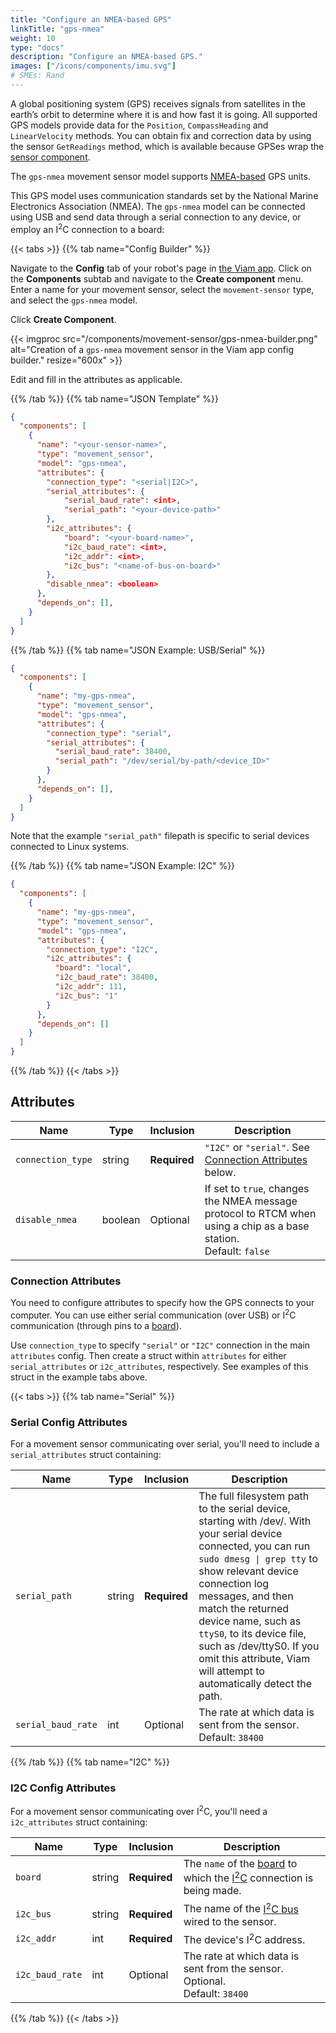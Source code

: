 ```yaml
---
title: "Configure an NMEA-based GPS"
linkTitle: "gps-nmea"
weight: 10
type: "docs"
description: "Configure an NMEA-based GPS."
images: ["/icons/components/imu.svg"]
# SMEs: Rand
---
```


A global positioning system (GPS) receives signals from satellites in the earth’s orbit to determine where it is and how fast it is going.
All supported GPS models provide data for the `Position`, `CompassHeading` and `LinearVelocity` methods.
You can obtain fix and correction data by using the sensor `GetReadings` method, which is available because GPSes wrap the [sensor component](../../../sensor/).

The `gps-nmea` movement sensor model supports [NMEA-based](https://en.wikipedia.org/wiki/NMEA_0183) GPS units.

This GPS model uses communication standards set by the National Marine Electronics Association (NMEA).
The `gps-nmea` model can be connected using USB and send data through a serial connection to any device, or employ an I<sup>2</sup>C connection to a board:

{{< tabs >}}
{{% tab name="Config Builder" %}}

Navigate to the **Config** tab of your robot's page in [the Viam app](https://app.viam.com).
Click on the **Components** subtab and navigate to the **Create component** menu.
Enter a name for your movement sensor, select the `movement-sensor` type, and select the `gps-nmea` model.

Click **Create Component**.

{{< imgproc src="/components/movement-sensor/gps-nmea-builder.png" alt="Creation of a `gps-nmea` movement sensor in the Viam app config builder." resize="600x" >}}

Edit and fill in the attributes as applicable.

{{% /tab %}}
{{% tab name="JSON Template" %}}

```json {class="line-numbers linkable-line-numbers"}
{
  "components": [
    {
      "name": "<your-sensor-name>",
      "type": "movement_sensor",
      "model": "gps-nmea",
      "attributes": {
        "connection_type": "<serial|I2C>",
        "serial_attributes": {
            "serial_baud_rate": <int>,
            "serial_path": "<your-device-path>"
        },
        "i2c_attributes": {
            "board": "<your-board-name>",
            "i2c_baud_rate": <int>,
            "i2c_addr": <int>,
            "i2c_bus": "<name-of-bus-on-board>"
        },
        "disable_nmea": <boolean>
      },
      "depends_on": [],
    }
  ]
}
```

{{% /tab %}}
{{% tab name="JSON Example: USB/Serial" %}}

```json {class="line-numbers linkable-line-numbers"}
{
  "components": [
    {
      "name": "my-gps-nmea",
      "type": "movement_sensor",
      "model": "gps-nmea",
      "attributes": {
        "connection_type": "serial",
        "serial_attributes": {
          "serial_baud_rate": 38400,
          "serial_path": "/dev/serial/by-path/<device_ID>"
        }
      },
      "depends_on": [],
    }
  ]
}
```

Note that the example `"serial_path"` filepath is specific to serial devices connected to Linux systems.

{{% /tab %}}
{{% tab name="JSON Example: I2C" %}}

```json {class="line-numbers linkable-line-numbers"}
{
  "components": [
    {
      "name": "my-gps-nmea",
      "type": "movement_sensor",
      "model": "gps-nmea",
      "attributes": {
        "connection_type": "I2C",
        "i2c_attributes": {
          "board": "local",
          "i2c_baud_rate": 38400,
          "i2c_addr": 111,
          "i2c_bus": "1"
        }
      },
      "depends_on": []
    }
  ]
}
```

{{% /tab %}}
{{< /tabs >}}

## Attributes

Name | Type | Inclusion | Description |
---- | ---- | --------- | ----------- |
`connection_type` | string | **Required** |`"I2C"` or `"serial"`. See [Connection Attributes](#connection-attributes) below.
`disable_nmea` | boolean | Optional | If set to `true`, changes the NMEA message protocol to RTCM when using a chip as a base station. <br> Default: `false`

### Connection Attributes

You need to configure attributes to specify how the GPS connects to your computer.
You can use either serial communication (over USB) or I<sup>2</sup>C communication (through pins to a [board](../../../board/)).

Use `connection_type` to specify `"serial"` or `"I2C"` connection in the main `attributes` config.
Then create a struct within `attributes` for either `serial_attributes` or `i2c_attributes`, respectively.
See examples of this struct in the example tabs above.

{{< tabs >}}
{{% tab name="Serial" %}}

### Serial Config Attributes

For a movement sensor communicating over serial, you'll need to include a `serial_attributes` struct containing:

Name | Type | Inclusion | Description
---- | ---- | --------- | -----------
`serial_path` | string | **Required** | The full filesystem path to the serial device, starting with <file>/dev/</file>. With your serial device connected, you can run `sudo dmesg \| grep tty` to show relevant device connection log messages, and then match the returned device name, such as `ttyS0`, to its device file, such as <file>/dev/ttyS0</file>. If you omit this attribute, Viam will attempt to automatically detect the path.
`serial_baud_rate` | int | Optional | The rate at which data is sent from the sensor. <br> Default: `38400`

{{% /tab %}}
{{% tab name="I2C" %}}

### I2C Config Attributes

For a movement sensor communicating over I<sup>2</sup>C, you'll need a `i2c_attributes` struct containing:

Name | Type | Inclusion | Description
---- | ---- | --------- | -----------
`board` | string | **Required** | The `name` of the [board](/components/board/) to which the [I<sup>2</sup>C](/components/board/#i2cs) connection is being made.
`i2c_bus` | string | **Required** | The name of the [I<sup>2</sup>C bus](/components/board/#i2cs) wired to the sensor.
`i2c_addr` | int | **Required** | The device's I<sup>2</sup>C address.
`i2c_baud_rate` | int | Optional | The rate at which data is sent from the sensor. Optional. <br> Default: `38400`

{{% /tab %}}
{{< /tabs >}}
